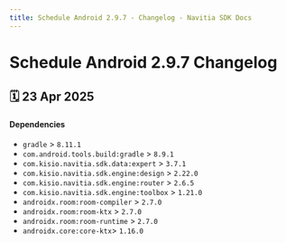 ```yaml
---
title: Schedule Android 2.9.7 - Changelog - Navitia SDK Docs
---
```


# Schedule Android 2.9.7 Changelog

<h2>🗓 23 Apr 2025</h2>

#### Dependencies
- `gradle` > `8.11.1`
- `com.android.tools.build:gradle` > `8.9.1`
- `com.kisio.navitia.sdk.data:expert` > `3.7.1`
- `com.kisio.navitia.sdk.engine:design` > `2.22.0`
- `com.kisio.navitia.sdk.engine:router` > `2.6.5`
- `com.kisio.navitia.sdk.engine:toolbox` > `1.21.0`
- `androidx.room:room-compiler` > `2.7.0`
- `androidx.room:room-ktx` > `2.7.0`
- `androidx.room:room-runtime` > `2.7.0`
- `androidx.core:core-ktx`> `1.16.0`
